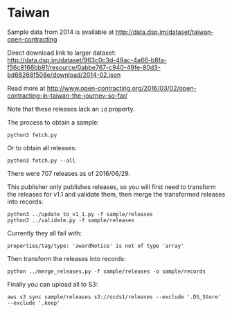 Taiwan
======

Sample data from 2014 is available at http://data.dsp.im/dataset/taiwan-open-contracting

Direct download link to larger dataset: http://data.dsp.im/dataset/963c0c3d-49ac-4a66-b8fa-f56c8166bb91/resource/0abbe767-c940-49fe-80d3-bd68268f508e/download/2014-02.json

Read more at http://www.open-contracting.org/2016/03/02/open-contracting-in-taiwan-the-journey-so-far/

Note that these releases lack an `id` property.

The process to obtain a sample:

    python3 fetch.py

Or to obtain all releases:

    python3 fetch.py --all

There were 707 releases as of 2016/06/29.

This publisher only publishes releases, so you will first need to transform the releases for v1.1 and validate them, then merge the transformed releases into records:

    python3 ../update_to_v1_1.py -f sample/releases
    python3 ../validate.py -f sample/releases

Currently they all fail with:

    properties/tag/type: 'awardNotice' is not of type 'array'

Then transform the releases into records:

    python ../merge_releases.py -f sample/releases -o sample/records

Finally you can upload all to S3:

    aws s3 sync sample/releases s3://ocds1/releases --exclude '.DS_Store' --exclude '.keep'
